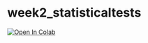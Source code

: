 # week2_statisticaltests

[![Open In Colab](https://colab.research.google.com/assets/colab-badge.svg)](https://colab.research.google.com/github/BIOL359A-FoundationsOfQBio-Spr22/week2_statisticaltests/blob/master/comparing_groups.ipynb)
